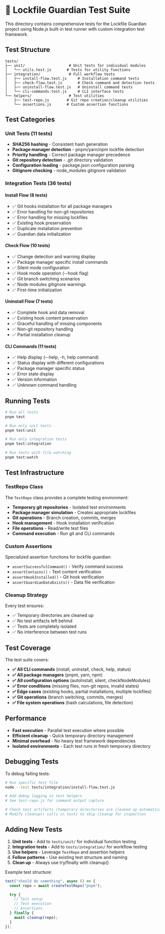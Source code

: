 # 🧪 Lockfile Guardian Test Suite

This directory contains comprehensive tests for the Lockfile Guardian project using Node.js built-in test runner with custom integration test framework.

## Test Structure

```
tests/
├── unit/                    # Unit tests for individual modules
│   └── utils.test.js       # Tests for utility functions
├── integration/             # Full workflow tests
│   ├── install-flow.test.js     # Installation command tests
│   ├── check-flow.test.js       # Check command and detection tests
│   ├── uninstall-flow.test.js   # Uninstall command tests
│   └── cli-commands.test.js     # CLI interface tests
└── helpers/                 # Test utilities
    ├── test-repo.js        # Git repo creation/cleanup utilities
    └── assertions.js       # Custom assertion functions
```

## Test Categories

### Unit Tests (11 tests)

- **SHA256 hashing** - Consistent hash generation
- **Package manager detection** - pnpm/yarn/npm lockfile detection
- **Priority handling** - Correct package manager precedence
- **Git repository detection** - .git directory validation
- **Configuration loading** - package.json configuration parsing
- **Gitignore checking** - node_modules gitignore validation

### Integration Tests (36 tests)

#### Install Flow (8 tests)

- ✅ Git hooks installation for all package managers
- ✅ Error handling for non-git repositories
- ✅ Error handling for missing lockfiles
- ✅ Existing hook preservation
- ✅ Duplicate installation prevention
- ✅ Guardian data initialization

#### Check Flow (10 tests)

- ✅ Change detection and warning display
- ✅ Package manager specific install commands
- ✅ Silent mode configuration
- ✅ Hook mode operation (--hook flag)
- ✅ Git branch switching scenarios
- ✅ Node modules gitignore warnings
- ✅ First-time initialization

#### Uninstall Flow (7 tests)

- ✅ Complete hook and data removal
- ✅ Existing hook content preservation
- ✅ Graceful handling of missing components
- ✅ Non-git repository handling
- ✅ Partial installation cleanup

#### CLI Commands (11 tests)

- ✅ Help display (--help, -h, help command)
- ✅ Status display with different configurations
- ✅ Package manager specific status
- ✅ Error state display
- ✅ Version information
- ✅ Unknown command handling

## Running Tests

```bash
# Run all tests
pnpm test

# Run only unit tests
pnpm test:unit

# Run only integration tests
pnpm test:integration

# Run tests with file watching
pnpm test:watch
```

## Test Infrastructure

### TestRepo Class

The `TestRepo` class provides a complete testing environment:

- **Temporary git repositories** - Isolated test environments
- **Package manager simulation** - Creates appropriate lockfiles
- **Git operations** - Branch creation, commits, merges
- **Hook management** - Hook installation verification
- **File operations** - Read/write test files
- **Command execution** - Run git and CLI commands

### Custom Assertions

Specialized assertion functions for lockfile guardian:

- `assertSuccessfulCommand()` - Verify command success
- `assertContains()` - Text content verification
- `assertHookInstalled()` - Git hook verification
- `assertGuardianDataExists()` - Data file verification

### Cleanup Strategy

Every test ensures:

- ✅ Temporary directories are cleaned up
- ✅ No test artifacts left behind
- ✅ Tests are completely isolated
- ✅ No interference between test runs

## Test Coverage

The test suite covers:

- **✅ All CLI commands** (install, uninstall, check, help, status)
- **✅ All package managers** (pnpm, yarn, npm)
- **✅ All configuration options** (autoInstall, silent, checkNodeModules)
- **✅ Error conditions** (missing files, non-git repos, invalid states)
- **✅ Edge cases** (existing hooks, partial installations, multiple lockfiles)
- **✅ Git operations** (branch switching, commits, merges)
- **✅ File system operations** (hash calculations, file detection)

## Performance

- **Fast execution** - Parallel test execution where possible
- **Efficient cleanup** - Quick temporary directory management
- **Minimal overhead** - No heavy test framework dependencies
- **Isolated environments** - Each test runs in fresh temporary directory

## Debugging Tests

To debug failing tests:

```bash
# Run specific test file
node --test tests/integration/install-flow.test.js

# Add debug logging in test helpers
# See test-repo.js for command output capture

# Check test artifacts (temporary directories are cleaned up automatically)
# Modify cleanup() calls in tests to skip cleanup for inspection
```

## Adding New Tests

1. **Unit tests** - Add to `tests/unit/` for individual function testing
2. **Integration tests** - Add to `tests/integration/` for workflow testing
3. **Use helpers** - Leverage `TestRepo` and assertion helpers
4. **Follow patterns** - Use existing test structure and naming
5. **Clean up** - Always use try/finally with cleanup()

Example test structure:

```javascript
test("should do something", async () => {
  const repo = await createTestRepo("pnpm");

  try {
    // Test setup
    // Test execution
    // Assertions
  } finally {
    await cleanup(repo);
  }
});
```
